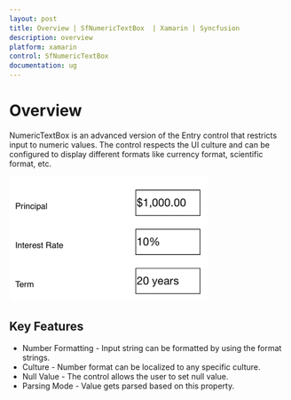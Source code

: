```yaml
---
layout: post
title: Overview | SfNumericTextBox  | Xamarin | Syncfusion
description: overview
platform: xamarin
control: SfNumericTextBox 
documentation: ug
---
```


# Overview

NumericTextBox is an advanced version of the Entry control that restricts input to numeric values. The control respects the UI culture and can be configured to display different formats like currency format, scientific format, etc.

![](Overview_images/img1.png)



## Key Features

* Number Formatting - Input string can be formatted by using the format strings. 
* Culture - Number format can be localized to any specific culture.
* Null Value - The control allows the user to set null value.	
* Parsing Mode - Value gets parsed based on this property.
